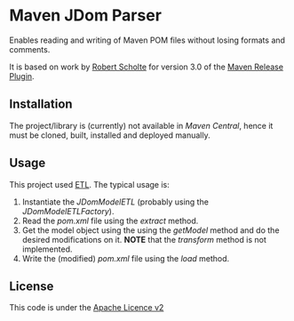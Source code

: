 <!--
  Copyright 2018 CoreMedia AG, Hamburg

  Licensed under the Apache License, Version 2.0 (the "License");
  you may not use this file except in compliance with the License.
  You may obtain a copy of the License at

      http://www.apache.org/licenses/LICENSE-2.0

  Unless required by applicable law or agreed to in writing, software
  distributed under the License is distributed on an "AS IS" BASIS,
  WITHOUT WARRANTIES OR CONDITIONS OF ANY KIND, either express or implied.
  See the License for the specific language governing permissions and
  limitations under the License.
  -->

# Maven JDom Parser

Enables reading and writing of Maven POM files without losing formats and comments.

It is based on work by [Robert Scholte](https://github.com/rfscholte) for version 3.0 of the
[Maven Release Plugin](https://github.com/apache/maven-release/).

## Installation

The project/library is (currently) not available in _Maven Central_, hence it must be cloned, built, installed and
deployed manually.

## Usage

This project used [ETL][etl]. The typical usage is:

1. Instantiate the _JDomModelETL_ (probably using the _JDomModelETLFactory_).
2. Read the _pom.xml_ file using the _extract_ method.
3. Get the model object using the using the _getModel_ method and do the desired modifications on it.
   **NOTE** that the _transform_ method is not implemented.
4. Write the (modified) _pom.xml_ file using the _load_ method.

## License
This code is under the [Apache Licence v2][license]


[etl]: https://en.wikipedia.org/wiki/Extract%2C_transform%2C_load
[license]: https://www.apache.org/licenses/LICENSE-2.0
